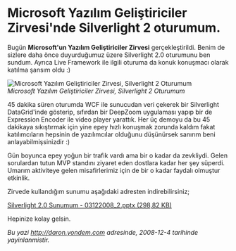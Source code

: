 # Microsoft Yazılım Geliştiriciler Zirvesi'nde Silverlight 2 oturumum.
Bugün **Microsoft'un Yazılım Geliştiriciler Zirvesi** gerçekleştirildi.
Benim de sizlere daha önce duyurduğumuz üzere Silverlight 2.0 oturumunu
ben sundum. Ayrıca Live Framework ile ilgili oturuma da konuk konuşmacı
olarak katılma şansım oldu :)

![Microsoft Yazılım Geliştiriciler Zirvesi, Silverlight 2
Oturumum](media/Microsoft_Yazilim_Gelistiriciler_Zirvesinde_Silverlight_2_oturumum/03122008_1.jpg)\
*Microsoft Yazılım Geliştiriciler Zirvesi, Silverlight 2 Oturumum*

45 dakika süren oturumda WCF ile sunucudan veri çekerek bir Silverlight
DataGrid'inde gösterip, sıfırdan bir DeepZoom uygulaması yapıp bir de
Expression Encoder ile video player yarattık. Her üç demoyu da bu 45
dakikaya sıkıştırmak için yine epey hızlı konuşmak zorunda kaldım fakat
katılımcıların hepsinin de yazılımcılar olduğunu düşünürsek sanırım beni
anlayabilmişsinizdir :)

Gün boyunca epey yoğun bir trafik vardı ama bir o kadar da zevkliydi.
Gelen sorulardan tutun MVP standını ziyaret eden dostlara kadar her şey
süperdi. Umarım aktiviteye gelen misafirlerimiz için de bir o kadar
faydalı olmuştur etkinlik.

Zirvede kullandığım sunumu aşağıdaki adresten indirebilirsiniz;

[Silverlight 2.0 Sunumum - 03122008\_2.pptx (298,82
KB)](media/Microsoft_Yazilim_Gelistiriciler_Zirvesinde_Silverlight_2_oturumum/03122008_2.pptx)

Hepinize kolay gelsin.



*Bu yazi http://daron.yondem.com adresinde, 2008-12-4 tarihinde yayinlanmistir.*
